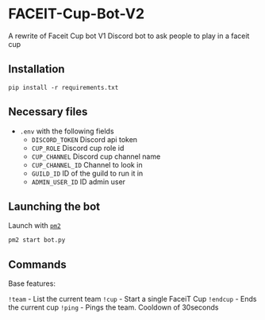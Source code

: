 # FACEIT-Cup-Bot-V2
A rewrite of Faceit Cup bot V1
Discord bot to ask people to play in a faceit cup

## Installation

`pip install -r requirements.txt`

## Necessary files

* `.env` with the following fields
  - `DISCORD_TOKEN` Discord api token
  - `CUP_ROLE` Discord cup role id
  - `CUP_CHANNEL` Discord cup channel name
  - `CUP_CHANNEL_ID` Channel to look in
  - `GUILD_ID` ID of the guild to run it in
  - `ADMIN_USER_ID` ID admin user

## Launching the bot
Launch with [`pm2`](https://www.npmjs.com/package/pm2)

`pm2 start bot.py`

## Commands 
Base features:

`!team` - List the current team
`!cup` - Start a single FaceiT Cup
`!endcup` - Ends the current cup
`!ping` - Pings the team. Cooldown of 30seconds
